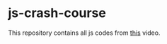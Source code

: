 # js-crash-course
This repository contains all js codes from [this](https://www.youtube.com/watch?v=hdI2bqOjy3c) video. 
